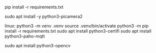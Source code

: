 pip install -r requirements.txt

sudo apt install -y python3-picamera2

linux:
python3 -m venv .venv
source .venv/bin/activate
python3 -m pip install -r requirements.txt
sudo apt install python3-certifi
 sudo apt install python3-paho-mqtt

sudo apt install python3-opencv

